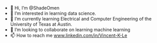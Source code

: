 - 👋 Hi, I’m @ShadeOmen
- 👀 I’m interested in learning data science.
- 🌱 I’m currently learning Electrical and Computer Engineering of the University of Texas at Austin.
- 💞️ I’m looking to collaborate on learning machine learning
- 📫 How to reach me www.linkedin.com/in/Vincent-K-Le

<!---
ShadeOmen/ShadeOmen is a ✨ special ✨ repository because its `README.md` (this file) appears on your GitHub profile.
You can click the Preview link to take a look at your changes.
--->
